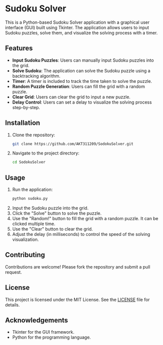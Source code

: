 # Sudoku Solver

This is a Python-based Sudoku Solver application with a graphical user interface (GUI) built using Tkinter. The application allows users to input Sudoku puzzles, solve them, and visualize the solving process with a timer.

## Features

- **Input Sudoku Puzzles**: Users can manually input Sudoku puzzles into the grid.
- **Solve Sudoku**: The application can solve the Sudoku puzzle using a backtracking algorithm.
- **Timer**: A timer is included to track the time taken to solve the puzzle.
- **Random Puzzle Generation**: Users can fill the grid with a random puzzle.
- **Clear Grid**: Users can clear the grid to input a new puzzle.
- **Delay Control**: Users can set a delay to visualize the solving process step-by-step.

## Installation

1. Clone the repository:
    ```sh
    git clone https://github.com/AKT311209/SodokuSolver.git
    ```
2. Navigate to the project directory:
    ```sh
    cd SodokuSolver
    ```

## Usage

1. Run the application:
    ```sh
    python sudoku.py
    ```
2. Input the Sudoku puzzle into the grid.
3. Click the "Solve" button to solve the puzzle.
4. Use the "Random!" button to fill the grid with a random puzzle. It can be clicked multiple time.
5. Use the "Clear" button to clear the grid.
6. Adjust the delay (in milliseconds) to control the speed of the solving visualization.

## Contributing

Contributions are welcome! Please fork the repository and submit a pull request.

## License

This project is licensed under the MIT License. See the [LICENSE](LICENSE) file for details.

## Acknowledgements

- Tkinter for the GUI framework.
- Python for the programming language.
